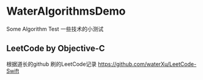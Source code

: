 # WaterAlgorithmsDemo
Some Algorithm Test
一些技术的小测试

## LeetCode by Objective-C
根据道长的github 刷的LeetCode记录 https://github.com/waterXu/LeetCode-Swift
